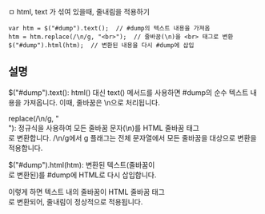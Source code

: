 ㅁ html, text 가 섞여 있을때, 줄내림을 적용하기

    var htm = $("#dump").text();  // #dump의 텍스트 내용을 가져옴
    htm = htm.replace(/\n/g, "<br>");  // 줄바꿈(\n)을 <br> 태그로 변환
    $("#dump").html(htm);  // 변환된 내용을 다시 #dump에 삽입



## 설명

$("#dump").text(): html() 대신 text() 메서드를 사용하면 #dump의 순수 텍스트 내용을 가져옵니다. 이때, 줄바꿈은 \n으로 처리됩니다.

replace(/\n/g, "<br>"): 정규식을 사용하여 모든 줄바꿈 문자(\n)를 HTML 줄바꿈 태그 <br>로 변환합니다. /\n/g에서 g 플래그는 전체 문자열에서 모든 줄바꿈을 대상으로 변환을 적용합니다.

$("#dump").html(htm): 변환된 텍스트(줄바꿈이 <br>로 변환된)를 #dump에 HTML로 다시 삽입합니다.

이렇게 하면 텍스트 내의 줄바꿈이 HTML 줄바꿈 태그 <br>로 변환되어, 줄내림이 정상적으로 적용됩니다.


